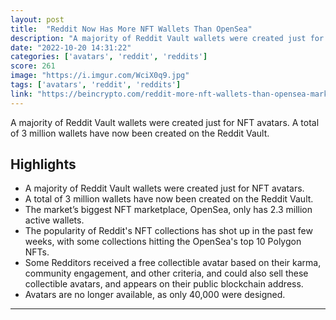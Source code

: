 ```yaml
---
layout: post
title:  "Reddit Now Has More NFT Wallets Than OpenSea"
description: "A majority of Reddit Vault wallets were created just for NFT avatars. A total of 3 million wallets have now been created on the Reddit Vault."
date: "2022-10-20 14:31:22"
categories: ['avatars', 'reddit', 'reddits']
score: 261
image: "https://i.imgur.com/WciX0q9.jpg"
tags: ['avatars', 'reddit', 'reddits']
link: "https://beincrypto.com/reddit-more-nft-wallets-than-opensea-marketplace/"
---
```


A majority of Reddit Vault wallets were created just for NFT avatars. A total of 3 million wallets have now been created on the Reddit Vault.

## Highlights

- A majority of Reddit Vault wallets were created just for NFT avatars.
- A total of 3 million wallets have now been created on the Reddit Vault.
- The market’s biggest NFT marketplace, OpenSea, only has 2.3 million active wallets.
- The popularity of Reddit's NFT collections has shot up in the past few weeks, with some collections hitting the OpenSea's top 10 Polygon NFTs.
- Some Redditors received a free collectible avatar based on their karma, community engagement, and other criteria, and could also sell these collectible avatars, and appears on their public blockchain address.
- Avatars are no longer available, as only 40,000 were designed.

---
